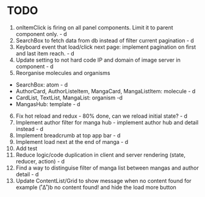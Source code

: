 # TODO

1. onItemClick is firing on all panel components. Limit it to parent component only. - d
2. SearchBox to fetch data from db instead of filter current pagination - d
3. Keyboard event that load/click next page: implement pagination on first and last item reach. - d
4. Update setting to not hard code IP and domain of image server in component - d
5. Reorganise molecules and organisms

- SearchBox: atom - d
- AuthorCard, AuthorListeItem, MangaCard, MangaListItem: molecule - d
- CardList, TextList, MangaList: organism -d
- MangasHub: template - d

6. Fix hot reload and redux - 80% done, can we reload initial state? - d
7. Implement author filter for manga hub - implement author hub and detail instead - d
8. Implement breadcrumb at top app bar - d
9. Implement load next at the end of manga - d
10. Add test
11. Reduce logic/code duplication in client and server rendering (state, reducer, action) - d
12. Find a way to distinguise filter of manga list between mangas and author detail - d
13. Update ContentList/Grid to show message when no content found for example (˚Δ˚)b no content found! and hide the load more button

